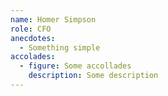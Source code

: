 ```yaml
---
name: Homer Simpson
role: CFO
anecdotes:
  - Something simple
accolades:
  - figure: Some accollades
    description: Some description
---
```


